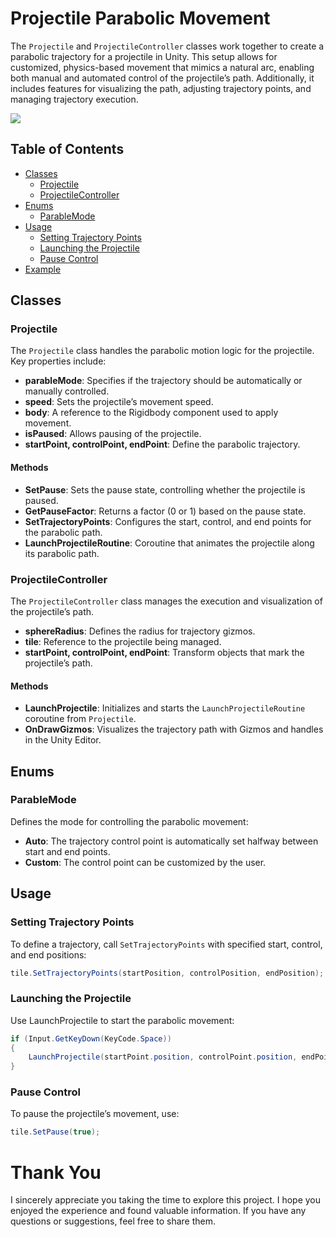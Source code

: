 # Projectile Parabolic Movement

The `Projectile` and `ProjectileController` classes work together to create a parabolic trajectory for a projectile in Unity. This setup allows for customized, physics-based movement that mimics a natural arc, enabling both manual and automated control of the projectile’s path. Additionally, it includes features for visualizing the path, adjusting trajectory points, and managing trajectory execution.

![](Gifs/Parable.gif)

## Table of Contents

- [Classes](#classes)
  - [Projectile](#projectile)
  - [ProjectileController](#projectilecontroller)
- [Enums](#enums)
  - [ParableMode](#parablemode)
- [Usage](#usage)
  - [Setting Trajectory Points](#setting-trajectory-points)
  - [Launching the Projectile](#launching-the-projectile)
  - [Pause Control](#pause-control)
- [Example](#example)

## Classes

### Projectile

The `Projectile` class handles the parabolic motion logic for the projectile. Key properties include:

- **parableMode**: Specifies if the trajectory should be automatically or manually controlled.
- **speed**: Sets the projectile’s movement speed.
- **body**: A reference to the Rigidbody component used to apply movement.
- **isPaused**: Allows pausing of the projectile.
- **startPoint, controlPoint, endPoint**: Define the parabolic trajectory.

#### Methods

- **SetPause**: Sets the pause state, controlling whether the projectile is paused.
- **GetPauseFactor**: Returns a factor (0 or 1) based on the pause state.
- **SetTrajectoryPoints**: Configures the start, control, and end points for the parabolic path.
- **LaunchProjectileRoutine**: Coroutine that animates the projectile along its parabolic path.

### ProjectileController

The `ProjectileController` class manages the execution and visualization of the projectile’s path.

- **sphereRadius**: Defines the radius for trajectory gizmos.
- **tile**: Reference to the projectile being managed.
- **startPoint, controlPoint, endPoint**: Transform objects that mark the projectile’s path.

#### Methods

- **LaunchProjectile**: Initializes and starts the `LaunchProjectileRoutine` coroutine from `Projectile`.
- **OnDrawGizmos**: Visualizes the trajectory path with Gizmos and handles in the Unity Editor.

## Enums

### ParableMode

Defines the mode for controlling the parabolic movement:

- **Auto**: The trajectory control point is automatically set halfway between start and end points.
- **Custom**: The control point can be customized by the user.

## Usage

### Setting Trajectory Points

To define a trajectory, call `SetTrajectoryPoints` with specified start, control, and end positions:

```csharp
tile.SetTrajectoryPoints(startPosition, controlPosition, endPosition);
```
### Launching the Projectile

Use LaunchProjectile to start the parabolic movement:

```csharp
if (Input.GetKeyDown(KeyCode.Space))
{
    LaunchProjectile(startPoint.position, controlPoint.position, endPoint.position);
}
```

### Pause Control

To pause the projectile’s movement, use:

```csharp
tile.SetPause(true);
```

# Thank You

I sincerely appreciate you taking the time to explore this project. I hope you enjoyed the experience and found valuable information. If you have any questions or suggestions, feel free to share them.

